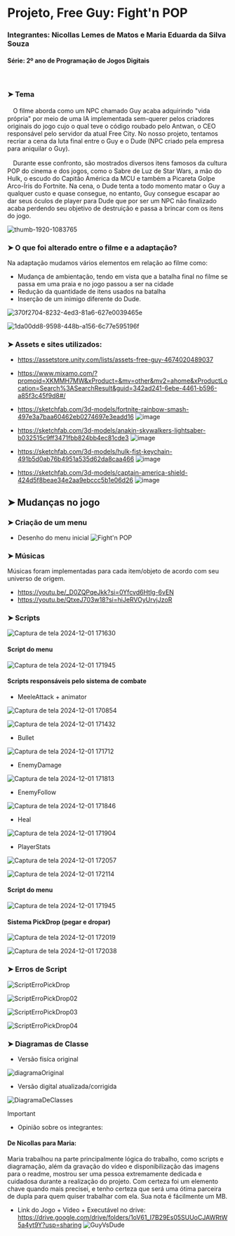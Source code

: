 <h1>Projeto, Free Guy: Fight'n POP</h1>

<h3>Integrantes: Nicollas Lemes de Matos e Maria Eduarda da Silva Souza</h3> 

<h4>Série: 2º ano de Programação de Jogos Digitais</h3>
<br>
<h3>➤ Tema</h3>

ㅤO filme aborda como um NPC chamado Guy acaba adquirindo "vida própria" por meio de uma IA implementada sem-querer pelos criadores originais do jogo cujo o qual teve o código roubado pelo Antwan, o CEO responsável pelo servidor da atual Free City. No nosso projeto, tentamos recriar a cena da luta final entre o Guy e o Dude (NPC criado pela empresa para aniquilar o Guy).

ㅤDurante esse confronto, são mostrados diversos itens famosos da cultura POP do cinema e dos jogos, como o Sabre de Luz de Star Wars, a mão do Hulk, o escudo do Capitão América da MCU e também a Picareta Golpe Arco-Íris do Fortnite.
Na cena, o Dude tenta a todo momento matar o Guy a qualquer custo e quase consegue, no entanto, Guy consegue escapar ao dar seus óculos de player para Dude que por ser um NPC não finalizado acaba perdendo seu objetivo de destruição e passa a brincar com os itens do jogo.

![thumb-1920-1083765](https://github.com/user-attachments/assets/d843ef50-1359-4079-9ccf-ab9dc285248e)

<h3>➤ O que foi alterado entre o filme e a adaptação?</h3>

Na adaptação mudamos vários elementos em relação ao filme como:

- Mudança de ambientação, tendo em vista que a batalha final no filme se passa em uma praia e no jogo passou a ser na cidade<br>
- Redução da quantidade de itens usados na batalha<br>
- Inserção de um inimigo diferente do Dude. 

![370f2704-8232-4ed3-81a6-627e0039465e](https://github.com/user-attachments/assets/4113fcd7-fe90-4ae8-a6dc-a34eb376f8d5)

![1da00dd8-9598-448b-a156-6c77e595196f](https://github.com/user-attachments/assets/186ff5e9-23f0-4a8c-880b-0cd31a83d4ab)

<h3>➤ Assets e sites utilizados:</h3>

- https://assetstore.unity.com/lists/assets-free-guy-4674020489037


- https://www.mixamo.com/?promoid=XKMMH7MW&xProduct=&mv=other&mv2=ahome&xProductLocation=Search%3ASearchResult&guid=342ad241-6ebe-4461-b596-a85f3c45f9d8#/


- https://sketchfab.com/3d-models/fortnite-rainbow-smash-497e3a7baa60462eb0274697e3eadd16
![image](https://github.com/user-attachments/assets/d6c9738e-0a46-4c40-a90f-1d8d42362106)


- https://sketchfab.com/3d-models/anakin-skywalkers-lightsaber-b032515c9ff3471fbb824bb4ec81cde3
![image](https://github.com/user-attachments/assets/920df9ea-5a5a-45d2-a495-1b571b83b785)


- https://sketchfab.com/3d-models/hulk-fist-keychain-491b5d0ab76b4951a535d62da8caa466
![image](https://github.com/user-attachments/assets/104430a8-6082-461c-909d-70f6d9ebfba4)


- https://sketchfab.com/3d-models/captain-america-shield-424d5f8beae34e2aa9ebccc5b1e06d26
![image](https://github.com/user-attachments/assets/89d94574-59bd-4883-a888-6a73d501cf3e)

<h2>➤ Mudanças no jogo </h2>

<h3>➤ Criação de um menu</h3>

- Desenho do menu inicial
  ![Fight'n POP](https://github.com/user-attachments/assets/4ae13cfc-3525-479a-b84b-9e7c1379c1d7)


<h3>➤ Músicas</h3>
<p>Músicas foram implementadas para cada item/objeto de acordo com seu universo de origem.</p>

- https://youtu.be/_D0ZQPqeJkk?si=0Yfcvd6Htlg-6vEN<br>
- https://youtu.be/QtxeJ703w18?si=hiJeRVOyUrvjJzoR

<h3>➤ Scripts</h3>


![Captura de tela 2024-12-01 171630](https://github.com/user-attachments/assets/89827495-8a29-4015-8124-9df7c74496b4)


<h4>Script do menu</h4>

  
![Captura de tela 2024-12-01 171945](https://github.com/user-attachments/assets/51913fb5-6882-46e4-8e2b-5aec19bc0aee)

<h4>Scripts responsáveis pelo sistema de combate</h4>

- MeeleAttack + animator

![Captura de tela 2024-12-01 170854](https://github.com/user-attachments/assets/1eebe036-c493-4950-a5f9-620c58779bca)

![Captura de tela 2024-12-01 171432](https://github.com/user-attachments/assets/4b736c56-a3f1-47fb-9d65-b1a4a6510f53)


- Bullet


![Captura de tela 2024-12-01 171712](https://github.com/user-attachments/assets/d91a8709-1ce8-4922-aaf3-64d569b7c26e)


- EnemyDamage


![Captura de tela 2024-12-01 171813](https://github.com/user-attachments/assets/748d5b2d-3bd9-4d81-adb0-92f2c166bf6e)


- EnemyFollow


![Captura de tela 2024-12-01 171846](https://github.com/user-attachments/assets/2ecadc60-8d30-4414-bb18-ca92639a0926)


- Heal


![Captura de tela 2024-12-01 171904](https://github.com/user-attachments/assets/51b4a186-e9a4-4964-837e-5557d774b9ed)


- PlayerStats

![Captura de tela 2024-12-01 172057](https://github.com/user-attachments/assets/9ea2de2a-cebb-47c2-996a-d8cc320dd20f)

![Captura de tela 2024-12-01 172114](https://github.com/user-attachments/assets/cff7f1bf-736e-42c0-bde6-8be005adea44)



<h4>Script do menu</h4>

![Captura de tela 2024-12-01 171945](https://github.com/user-attachments/assets/bb352e2e-2562-4d2d-a815-1e50132eda0e)


<h4>Sistema PickDrop (pegar e dropar)</h4>

![Captura de tela 2024-12-01 172019](https://github.com/user-attachments/assets/e2c3a73b-c09f-4a02-a59a-c574bff78eae)

![Captura de tela 2024-12-01 172038](https://github.com/user-attachments/assets/f5f2d22e-11ca-405d-bd57-42fd418932d3)


<h3>➤ Erros de Script</h3>

![ScriptErroPickDrop](https://github.com/user-attachments/assets/30afcdbc-1ef6-4838-a3bc-317db3ef6b29)

![ScriptErroPickDrop02](https://github.com/user-attachments/assets/a0281e12-4363-4666-b31e-36bbde8f9e0d)

![ScriptErroPickDrop03](https://github.com/user-attachments/assets/0efa2836-eb8b-469f-b760-e1148dd9dcc2)

![ScriptErroPickDrop04](https://github.com/user-attachments/assets/142bd114-557d-4828-85f7-086ba2028325)


<h3>➤ Diagramas de Classe</h3>

- Versão fisíca original

![diagramaOriginal](https://github.com/user-attachments/assets/31a1c72a-ecc7-4781-b283-7ed3cccc2439)

- Versão digital atualizada/corrigida

![DiagramaDeClasses](https://github.com/user-attachments/assets/fafc9c36-4267-4d65-a6e6-27f300b25dd4)


>[!Important]
>- Opinião sobre os integrantes:
>
><h4>De Nicollas para Maria:</h4> 
> Maria trabalhou na parte principalmente lógica do trabalho, como scripts e diagramação, além da gravação do vídeo e disponibilização das imagens para o readme,
>  mostrou ser uma pessoa extremamente dedicada e cuidadosa durante a realização do projeto. Com certeza foi um elemento chave quando mais precisei, e tenho certeza que será
>  uma ótima parceira de dupla para quem quiser trabalhar com ela. Sua nota é fácilmente um MB.
>
>
>
>- Link do Jogo + Vídeo + Executável no drive: https://drive.google.com/drive/folders/1oV61_I7B29Es05SUUoCJAWRtW5a4yt9Y?usp=sharing
![GuyVsDude](https://github.com/user-attachments/assets/d7c76677-4464-4155-bfed-4431ef40cd03)
